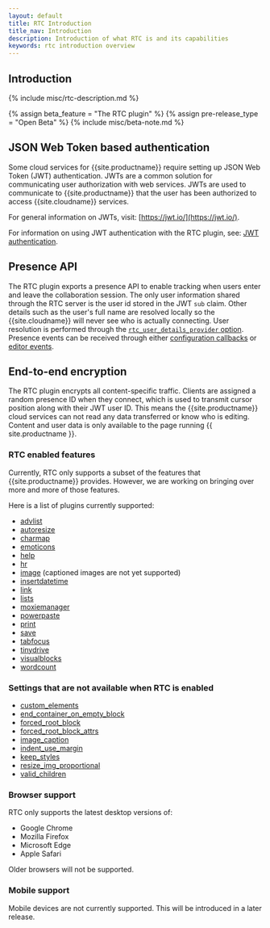 ```yaml
---
layout: default
title: RTC Introduction
title_nav: Introduction
description: Introduction of what RTC is and its capabilities
keywords: rtc introduction overview
---
```


## Introduction

{% include misc/rtc-description.md %}

{% assign beta_feature = "The RTC plugin" %}
{% assign pre-release_type = "Open Beta" %}
{% include misc/beta-note.md %}

## JSON Web Token based authentication

Some cloud services for {{site.productname}} require setting up JSON Web Token (JWT) authentication. JWTs are a common solution for communicating user authorization with web services. JWTs are used to communicate to {{site.productname}} that the user has been authorized to access {{site.cloudname}} services.

For general information on JWTs, visit: [https://jwt.io/](https://jwt.io/).

For information on using JWT authentication with the RTC plugin, see: [JWT authentication]({{site.baseurl}}/rtc/jwt-authentication/).

## Presence API

The RTC plugin exports a presence API to enable tracking when users enter and leave the collaboration session. The only user information shared through the RTC server is the user id stored in the JWT `sub` claim. Other details such as the user's full name are resolved locally so the {{site.cloudname}} will never see who is actually connecting. User resolution is performed through the [`rtc_user_details_provider` option]({{site.baseurl}}/rtc/configuration#rtc_user_details_provider). Presence events can be received through either [configuration callbacks]({{site.baseurl}}/rtc/configuration#rtc_client_connected) or [editor events]({{site.baseurl}}/rtc/events#rtcclientconnected).

## End-to-end encryption

The RTC plugin encrypts all content-specific traffic. Clients are assigned a random presence ID when they connect, which is used to transmit cursor position along with their JWT user ID. This means the {{site.productname}} cloud services can not read any data transferred or know who is editing. Content and user data is only available to the page running {{ site.productname }}.

### RTC enabled features

Currently, RTC only supports a subset of the features that {{site.productname}} provides. However, we are working on bringing over more and more of those features.

Here is a list of plugins currently supported:

* [advlist]({{site.baseurl}}/plugins/opensource/advlist/)
* [autoresize]({{site.baseurl}}/plugins/opensource/autoresize/)
* [charmap]({{site.baseurl}}/plugins/opensource/charmap/)
* [emoticons]({{site.baseurl}}/plugins/opensource/emoticons/)
* [help]({{site.baseurl}}/plugins/opensource/help/)
* [hr]({{site.baseurl}}/plugins/opensource/hr/)
* [image]({{site.baseurl}}/plugins/opensource/image/) (captioned images are not yet supported)
* [insertdatetime]({{site.baseurl}}/plugins/opensource/insertdatetime/)
* [link]({{site.baseurl}}/plugins/opensource/link/)
* [lists]({{site.baseurl}}/plugins/opensource/lists/)
* [moxiemanager]({{site.baseurl}}/plugins/premium/moxiemanager/)
* [powerpaste]({{site.baseurl}}/plugins/premium/powerpaste/)
* [print]({{site.baseurl}}/plugins/opensource/print/)
* [save]({{site.baseurl}}/plugins/opensource/save/)
* [tabfocus]({{site.baseurl}}/plugins/opensource/tabfocus/)
* [tinydrive]({{site.baseurl}}/plugins/premium/tinydrive/)
* [visualblocks]({{site.baseurl}}/plugins/opensource/visualblocks/)
* [wordcount]({{site.baseurl}}/plugins/opensource/wordcount/)

### Settings that are not available when RTC is enabled

* [custom_elements]({{site.baseurl}}/configure/content-filtering/#custom_elements)
* [end_container_on_empty_block]({{site.baseurl}}/configure/advanced-editing-behavior/#end_container_on_empty_block)
* [forced_root_block]({{site.baseurl}}/configure/content-filtering/#forced_root_block)
* [forced_root_block_attrs]({{site.baseurl}}/configure/content-filtering/#forced_root_block_attrs)
* [image_caption]({{site.baseurl}}/plugins/opensource/image/#image_caption)
* [indent_use_margin]({{site.baseurl}}/configure/content-formatting/#indent_use_margin)
* [keep_styles]({{site.baseurl}}/configure/content-filtering/#keep_styles)
* [resize_img_proportional]({{site.baseurl}}/configure/advanced-editing-behavior/#resize_img_proportional)
* [valid_children]({{site.baseurl}}/configure/content-filtering/#valid_children)

### Browser support

RTC only supports the latest desktop versions of:

* Google Chrome
* Mozilla Firefox
* Microsoft Edge
* Apple Safari

Older browsers will not be supported.

### Mobile support

Mobile devices are not currently supported. This will be introduced in a later release.
